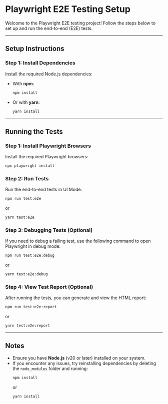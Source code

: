# Playwright E2E Testing Setup

Welcome to the Playwright E2E testing project! Follow the steps below to set up and run the end-to-end (E2E) tests.

---

## Setup Instructions


### Step 1: Install Dependencies

Install the required Node.js dependencies:

- With **npm**:
  ```bash
  npm install
  ```

- Or with **yarn**:
  ```bash
  yarn install
  ```

---

## Running the Tests

### Step 1: Install Playwright Browsers

Install the required Playwright browsers:

```bash
npx playwright install
```

### Step 2: Run Tests

Run the end-to-end tests in UI Mode:

```bash
npm run test:e2e
```

or

```bash
yarn test:e2e
```

### Step 3: Debugging Tests (Optional)

If you need to debug a failing test, use the following command to open Playwright in debug mode:

```bash
npm run test:e2e:debug
```

or

```bash
yarn test:e2e:debug
```

### Step 4: View Test Report (Optional)

After running the tests, you can generate and view the HTML report:

```bash
npm run test:e2e:report
```

or

```bash
yarn test:e2e:report
```

---

## Notes

- Ensure you have **Node.js** (v20 or later) installed on your system.
- If you encounter any issues, try reinstalling dependencies by deleting the `node_modules` folder and running:
  ```bash
  npm install
  ```
  or
  ```bash
  yarn install
  
